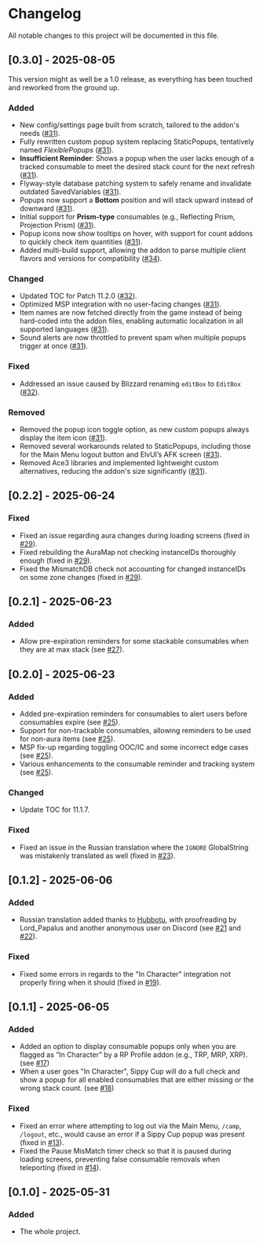 # Changelog

All notable changes to this project will be documented in this file.

## [0.3.0] - 2025-08-05  
This version might as well be a 1.0 release, as everything has been touched and reworked from the ground up.

### Added
- New config/settings page built from scratch, tailored to the addon's needs ([#31](https://github.com/Raenore/Sippy-Cup/pull/31)).  
- Fully rewritten custom popup system replacing StaticPopups, tentatively named *FlexiblePopups* ([#31](https://github.com/Raenore/Sippy-Cup/pull/31)).  
- **Insufficient Reminder**: Shows a popup when the user lacks enough of a tracked consumable to meet the desired stack count for the next refresh ([#31](https://github.com/Raenore/Sippy-Cup/pull/31)).  
- Flyway-style database patching system to safely rename and invalidate outdated SavedVariables ([#31](https://github.com/Raenore/Sippy-Cup/pull/31)).  
- Popups now support a **Bottom** position and will stack upward instead of downward ([#31](https://github.com/Raenore/Sippy-Cup/pull/31)).  
- Initial support for **Prism-type** consumables (e.g., Reflecting Prism, Projection Prism) ([#31](https://github.com/Raenore/Sippy-Cup/pull/31)).  
- Popup icons now show tooltips on hover, with support for count addons to quickly check item quantities ([#31](https://github.com/Raenore/Sippy-Cup/pull/31)).  
- Added multi-build support, allowing the addon to parse multiple client flavors and versions for compatibility ([#34](https://github.com/Raenore/Sippy-Cup/pull/34)).  

### Changed
- Updated TOC for Patch 11.2.0 ([#32](https://github.com/Raenore/Sippy-Cup/pull/32)).  
- Optimized MSP integration with no user-facing changes ([#31](https://github.com/Raenore/Sippy-Cup/pull/31)).  
- Item names are now fetched directly from the game instead of being hard-coded into the addon files, enabling automatic localization in all supported languages ([#31](https://github.com/Raenore/Sippy-Cup/pull/31)).  
- Sound alerts are now throttled to prevent spam when multiple popups trigger at once ([#31](https://github.com/Raenore/Sippy-Cup/pull/31)).  

### Fixed
- Addressed an issue caused by Blizzard renaming `editBox` to `EditBox` ([#32](https://github.com/Raenore/Sippy-Cup/pull/32)).  

### Removed
- Removed the popup icon toggle option, as new custom popups always display the item icon ([#31](https://github.com/Raenore/Sippy-Cup/pull/31)).  
- Removed several workarounds related to StaticPopups, including those for the Main Menu logout button and ElvUI’s AFK screen ([#31](https://github.com/Raenore/Sippy-Cup/pull/31)).  
- Removed Ace3 libraries and implemented lightweight custom alternatives, reducing the addon's size significantly ([#31](https://github.com/Raenore/Sippy-Cup/pull/31)).  

## [0.2.2] - 2025-06-24

### Fixed
- Fixed an issue regarding aura changes during loading screens (fixed in [#29](https://github.com/Raenore/Sippy-Cup/pull/29)).  
- Fixed rebuilding the AuraMap not checking instanceIDs thoroughly enough (fixed in [#29](https://github.com/Raenore/Sippy-Cup/pull/29)).  
- Fixed the MismatchDB check not accounting for changed instanceIDs on some zone changes (fixed in [#29](https://github.com/Raenore/Sippy-Cup/pull/29)).  

## [0.2.1] - 2025-06-23

### Added
- Allow pre-expiration reminders for some stackable consumables when they are at max stack (see [#27](https://github.com/Raenore/Sippy-Cup/pull/27)).  

## [0.2.0] - 2025-06-23

### Added
- Added pre-expiration reminders for consumables to alert users before consumables expire (see [#25](https://github.com/Raenore/Sippy-Cup/pull/25)).  
- Support for non-trackable consumables, allowing reminders to be used for non-aura items (see [#25](https://github.com/Raenore/Sippy-Cup/pull/25)).  
- MSP fix-up regarding toggling OOC/IC and some incorrect edge cases (see [#25](https://github.com/Raenore/Sippy-Cup/pull/25)).  
- Various enhancements to the consumable reminder and tracking system (see [#25](https://github.com/Raenore/Sippy-Cup/pull/25)).  

### Changed
- Update TOC for 11.1.7.  

### Fixed
- Fixed an issue in the Russian translation where the `IGNORE` GlobalString was mistakenly translated as well (fixed in [#23](https://github.com/Raenore/Sippy-Cup/pull/23)).  

## [0.1.2] - 2025-06-06

### Added
- Russian translation added thanks to [Hubbotu](https://github.com/Hubbotu), with proofreading by Lord_Papalus and another anonymous user on Discord (see [#21](https://github.com/Raenore/Sippy-Cup/pull/21) and [#22](https://github.com/Raenore/Sippy-Cup/pull/22)).  

### Fixed
- Fixed some errors in regards to the "In Character" integration not properly firing when it should (fixed in [#19](https://github.com/Raenore/Sippy-Cup/pull/19)).  

## [0.1.1] - 2025-06-05

### Added
- Added an option to display consumable popups only when you are flagged as “In Character” by a RP Profile addon (e.g., TRP, MRP, XRP). (see [#17](https://github.com/Raenore/Sippy-Cup/pull/17))  
- When a user goes "In Character", Sippy Cup will do a full check and show a popup for all enabled consumables that are either missing or the wrong stack count. (see [#18](https://github.com/Raenore/Sippy-Cup/pull/18))  

### Fixed
- Fixed an error where attempting to log out via the Main Menu, `/camp`, `/logout`, etc., would cause an error if a Sippy Cup popup was present (fixed in [#13](https://github.com/Raenore/Sippy-Cup/pull/13)).  
- Fixed the Pause MisMatch timer check so that it is paused during loading screens, preventing false consumable removals when teleporting (fixed in [#14](https://github.com/Raenore/Sippy-Cup/pull/14)).  

## [0.1.0] - 2025-05-31

### Added
- The whole project.  
